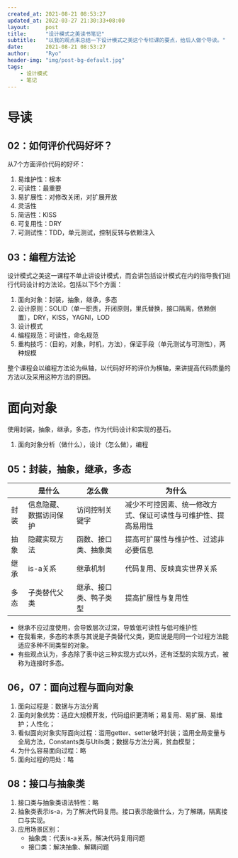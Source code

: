 ```yaml
---
created_at: 2021-08-21 08:53:27
updated_at: 2022-03-27 21:30:33+08:00
layout:     post
title:      "设计模式之美读书笔记"
subtitle:   "以我的观点来总结一下设计模式之美这个专栏课的要点，给后人做个导读。"
date:       2021-08-21 08:53:27
author:     "Ryo"
header-img: "img/post-bg-default.jpg"
tags:
    - 设计模式
    - 笔记
---
```


# 导读

## 02：如何评价代码好坏？

从7个方面评价代码的好坏：

1. 易维护性：根本
2. 可读性：最重要
3. 易扩展性：对修改关闭，对扩展开放
4. 灵活性
5. 简洁性：KISS
6. 可复用性：DRY
7. 可测试性：TDD，单元测试，控制反转与依赖注入

## 03：编程方法论

设计模式之美这一课程不单止讲设计模式，而会讲包括设计模式在内的指导我们进行代码设计的方法论。包括以下5个方面：

1. 面向对象：封装，抽象，继承，多态
2. 设计原则：SOLID（单一职责，开闭原则，里氏替换，接口隔离，依赖倒置），DRY，KISS，YAGNI，LOD
3. 设计模式
4. 编程规范：可读性，命名规范
5. 重构技巧：（目的，对象，时机，方法），保证手段（单元测试与可测性），两种规模

整个课程会以编程方法论为纵轴，以代码好坏的评价为横轴，来讲提高代码质量的方法以及采用这种方法的原因。


# 面向对象

使用封装，抽象，继承，多态，作为代码设计和实现的基石。

1. 面向对象分析（做什么），设计（怎么做），编程

## 05：封装，抽象，继承，多态

|      | 是什么                 | 怎么做                 | 为什么                                                         |
| ---- | ---------------------- | ---------------------- | -------------------------------------------------------------- |
| 封装 | 信息隐藏、数据访问保护 | 访问控制关键字         | 减少不可控因素、统一修改方式、保证可读性与可维护性、提高易用性 |
| 抽象 | 隐藏实现方法           | 函数、接口类、抽象类   | 提高可扩展性与维护性、过滤非必要信息                           |
| 继承 | is-a关系               | 继承机制               | 代码复用、反映真实世界关系                                     |
| 多态 | 子类替代父类           | 继承、接口类、鸭子类型 | 提高扩展性与复用性                                             |

- 继承不应过度使用，会导致层次过深，导致低可读性与低可维护性
- 在我看来，多态的本质与其说是子类替代父类，更应说是用同一个过程方法能适应多种不同类型的对象。
- 有些观点认为，多态除了表中这三种实现方式以外，还有泛型的实现方式，被称为连接时多态。

## 06，07：面向过程与面向对象

1. 面向过程是：数据与方法分离
2. 面向对象优势：适应大规模开发，代码组织更清晰；易复用、易扩展、易维护；人性化；
3. 看似面向对象实际面向过程：滥用getter、setter破坏封装；滥用全局变量与全局方法，Constants类与Utils类；数据与方法分离，贫血模型；
4. 为什么容易面向过程：略
5. 面向过程的用处：略

## 08：接口与抽象类

1. 接口类与抽象类语法特性：略
2. 抽象类表示is-a，为了解决代码复用。接口表示能做什么，为了解耦，隔离接口与实现。
3. 应用场景区别：
    - 抽象类：代表is-a关系，解决代码复用问题
    - 接口类：解决抽象、解耦问题